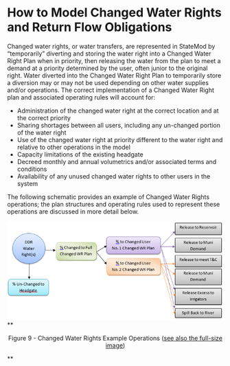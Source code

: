 # How to Model Changed Water Rights and Return Flow Obligations #

Changed water rights, or water transfers, are represented in StateMod by “temporarily” diverting and storing the 
water right into a Changed Water Right Plan when in priority, then releasing the water from the plan to meet a demand 
at a priority determined by the user, often junior to the original right. Water diverted into the Changed Water Right 
Plan to temporarily store a diversion may or may not be used depending on other water supplies and/or operations. The 
correct implementation of a Changed Water Right plan and associated operating rules will account for:

* Administration of the changed water right at the correct location and at the correct priority
* Sharing shortages between all users, including any un-changed portion of the water right
* Use of the changed water right at priority different to the water right and relative to other operations in the model
* Capacity limitations of the existing headgate
* Decreed monthly and annual volumetrics and/or associated terms and conditions
* Availability of any unused changed water rights to other users in the system

The following schematic provides an example of Changed Water Rights operations; the plan structures and operating 
rules used to represent these operations are discussed in more detail below.

<a name="figure9"></a>
![711_1](711_1.PNG)
**<p style="text-align: center;">
Figure 9 - Changed Water Rights Example Operations (<a href="../711_1.PNG">see also the full-size image</a>)
</p>**